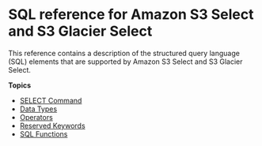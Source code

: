# SQL reference for Amazon S3 Select and S3 Glacier Select<a name="s3-glacier-select-sql-reference"></a>

This reference contains a description of the structured query language \(SQL\) elements that are supported by Amazon S3 Select and S3 Glacier Select\.

**Topics**
+ [SELECT Command](s3-glacier-select-sql-reference-select.md)
+ [Data Types](s3-glacier-select-sql-reference-data-types.md)
+ [Operators](s3-glacier-select-sql-reference-operators.md)
+ [Reserved Keywords](s3-glacier-select-sql-reference-keyword-list.md)
+ [SQL Functions](s3-glacier-select-sql-reference-sql-functions.md)